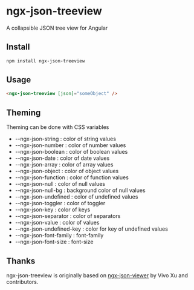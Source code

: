 # ngx-json-treeview

A collapsible JSON tree view for Angular

## Install

```bash
npm install ngx-json-treeview
```

## Usage

```html
<ngx-json-treeview [json]="someObject" />
```

## Theming

Theming can be done with CSS variables

- --ngx-json-string : color of string values
- --ngx-json-number : color of number values
- --ngx-json-boolean : color of boolean values
- --ngx-json-date : color of date values
- --ngx-json-array : color of array values
- --ngx-json-object : color of object values
- --ngx-json-function : color of function values
- --ngx-json-null : color of null values
- --ngx-json-null-bg : background color of null values
- --ngx-json-undefined : color of undefined values
- --ngx-json-toggler : color of toggler
- --ngx-json-key : color of keys
- --ngx-json-separator : color of separators
- --ngx-json-value : color of values
- --ngx-json-undefined-key : color for key of undefined values
- --ngx-json-font-family : font-family
- --ngx-json-font-size : font-size

## Thanks

ngx-json-treeview is originally based on
[ngx-json-viewer](https://github.com/hivivo/ngx-json-viewer) by Vivo Xu and contributors.
